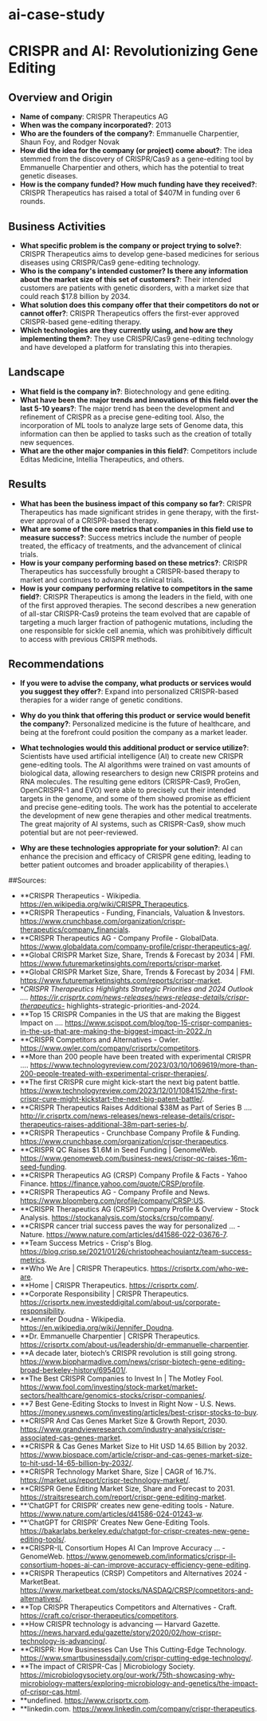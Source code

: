 # ai-case-study

# CRISPR and AI: Revolutionizing Gene Editing

## Overview and Origin

* **Name of company**: CRISPR Therapeutics AG
* **When was the company incorporated?**: 2013
* **Who are the founders of the company?**: Emmanuelle Charpentier, Shaun Foy, and Rodger Novak
* **How did the idea for the company (or project) come about?**: The idea stemmed from the discovery of CRISPR/Cas9 as a gene-editing tool by Emmanuelle Charpentier and others, which has the potential to treat genetic diseases.
* **How is the company funded? How much funding have they received?**: CRISPR Therapeutics has raised a total of $407M in funding over 6 rounds.

## Business Activities

* **What specific problem is the company or project trying to solve?**: CRISPR Therapeutics aims to develop gene-based medicines for serious diseases using CRISPR/Cas9 gene-editing technology.
* **Who is the company's intended customer? Is there any information about the market size of this set of customers?**: Their intended customers are patients with genetic disorders, with a market size that could reach $17.8 billion by 2034.
* **What solution does this company offer that their competitors do not or cannot offer?**: CRISPR Therapeutics offers the first-ever approved CRISPR-based gene-editing therapy.
* **Which technologies are they currently using, and how are they implementing them?**: They use CRISPR/Cas9 gene-editing technology and have developed a platform for translating this into therapies.

## Landscape

* **What field is the company in?**: Biotechnology and gene editing.
* **What have been the major trends and innovations of this field over the last 5-10 years?**: The major trend has been the development and refinement of CRISPR as a precise gene-editing tool. Also, the incorporation of ML tools to analyze large sets of Genome data, this information can then be applied to tasks such as the creation of totally new sequences. 
* **What are the other major companies in this field?**: Competitors include Editas Medicine, Intellia Therapeutics, and others.

## Results

* **What has been the business impact of this company so far?**: CRISPR Therapeutics has made significant strides in gene therapy, with the first-ever approval of a CRISPR-based therapy.
* **What are some of the core metrics that companies in this field use to measure success?**: Success metrics include the number of people treated, the efficacy of treatments, and the advancement of clinical trials.
* **How is your company performing based on these metrics?**: CRISPR Therapeutics has successfully brought a CRISPR-based therapy to market and continues to advance its clinical trials.
* **How is your company performing relative to competitors in the same field?**: CRISPR Therapeutics is among the leaders in the field, with one of the first approved therapies.  The second describes a new generation of all-star CRISPR-Cas9 proteins the team evolved that are capable of targeting a much larger fraction of pathogenic mutations, including the one responsible for sickle cell anemia, which was prohibitively difficult to access with previous CRISPR methods.


## Recommendations

* **If you were to advise the company, what products or services would you suggest they offer?**: Expand into personalized CRISPR-based therapies for a wider range of genetic conditions.
* **Why do you think that offering this product or service would benefit the company?**: Personalized medicine is the future of healthcare, and being at the forefront could position the company as a market leader.
* **What technologies would this additional product or service utilize?**: Scientists have used artificial intelligence (AI) to create new CRISPR gene-editing tools. The AI algorithms were trained on vast amounts of biological data, allowing researchers to design new CRISPR proteins and RNA molecules. The resulting gene editors (CRISPR-Cas9, ProGen, OpenCRISPR-1 and EVO) were able to precisely cut their intended targets in the genome, and some of them showed promise as efficient and precise gene-editing tools. The work has the potential to accelerate the development of new gene therapies and other medical treatments. The great majority of AI systems, such as CRISPR-Cas9, show much potential but are not peer-reviewed.

* **Why are these technologies appropriate for your solution?**: AI can enhance the precision and efficacy of CRISPR gene editing, leading to better patient outcomes and broader applicability of therapies.\

##Sources:
* **CRISPR Therapeutics - Wikipedia. https://en.wikipedia.org/wiki/CRISPR_Therapeutics.
* **CRISPR Therapeutics - Funding, Financials, Valuation & Investors. https://www.crunchbase.com/organization/crispr-therapeutics/company_financials.
* **CRISPR Therapeutics AG - Company Profile - GlobalData. https://www.globaldata.com/company-profile/crispr-therapeutics-ag/.
* **Global CRISPR Market Size, Share, Trends & Forecast by 2034 | FMI. https://www.futuremarketinsights.com/reports/crispr-market.
* **Global CRISPR Market Size, Share, Trends & Forecast by 2034 | FMI. https://www.futuremarketinsights.com/reports/crispr-market.
* **CRISPR Therapeutics Highlights Strategic Priorities and 2024 Outlook .... https://ir.crisprtx.com/news-releases/news-release-details/crispr-therapeutics-* highlights-strategic-priorities-and-2024.
* **Top 15 CRISPR Companies in the US that are making the Biggest Impact on .... https://www.scispot.com/blog/top-15-crispr-companies-in-the-us-that-are-making-the-biggest-impact-in-2022./n
* **CRISPR Competitors and Alternatives - Owler. https://www.owler.com/company/crisprtx/competitors.
* **More than 200 people have been treated with experimental CRISPR .... https://www.technologyreview.com/2023/03/10/1069619/more-than-200-people-treated-with-experimental-crispr-therapies/.
* **The first CRISPR cure might kick-start the next big patent battle. https://www.technologyreview.com/2023/12/01/1084152/the-first-crispr-cure-might-kickstart-the-next-big-patent-battle/.
* **CRISPR Therapeutics Raises Additional $38M as Part of Series B .... http://ir.crisprtx.com/news-releases/news-release-details/crispr-therapeutics-raises-additional-38m-part-series-b/.
* **CRISPR Therapeutics - Crunchbase Company Profile & Funding. https://www.crunchbase.com/organization/crispr-therapeutics.
* **CRISPR QC Raises $1.6M in Seed Funding | GenomeWeb. https://www.genomeweb.com/business-news/crispr-qc-raises-16m-seed-funding.
* **CRISPR Therapeutics AG (CRSP) Company Profile & Facts - Yahoo Finance. https://finance.yahoo.com/quote/CRSP/profile.
* **CRISPR Therapeutics AG - Company Profile and News. https://www.bloomberg.com/profile/company/CRSP:US.
* **CRISPR Therapeutics AG (CRSP) Company Profile & Overview - Stock Analysis. https://stockanalysis.com/stocks/crsp/company/.
* **CRISPR cancer trial success paves the way for personalized ... - Nature. https://www.nature.com/articles/d41586-022-03676-7.
* **Team Success Metrics - Crisp's Blog. https://blog.crisp.se/2021/01/26/christopheachouiantz/team-success-metrics.
* **Who We Are | CRISPR Therapeutics. https://crisprtx.com/who-we-are.
* **Home | CRISPR Therapeutics. https://crisprtx.com/.
* **Corporate Responsibility | CRISPR Therapeutics. https://crisprtx.new.investeddigital.com/about-us/corporate-responsibility.
* **Jennifer Doudna - Wikipedia. https://en.wikipedia.org/wiki/Jennifer_Doudna.
* **Dr. Emmanuelle Charpentier | CRISPR Therapeutics. https://crisprtx.com/about-us/leadership/dr-emmanuelle-charpentier.
* **A decade later, biotech’s CRISPR revolution is still going strong. https://www.biopharmadive.com/news/crispr-biotech-gene-editing-broad-berkeley-history/695401/.
* **The Best CRISPR Companies to Invest In | The Motley Fool. https://www.fool.com/investing/stock-market/market-sectors/healthcare/genomics-stocks/crispr-companies/.
* **7 Best Gene-Editing Stocks to Invest in Right Now - U.S. News. https://money.usnews.com/investing/articles/best-crispr-stocks-to-buy.
* **CRISPR And Cas Genes Market Size & Growth Report, 2030. https://www.grandviewresearch.com/industry-analysis/crispr-associated-cas-genes-market.
* **CRISPR & Cas Genes Market Size to Hit USD 14.65 Billion by 2032. https://www.biospace.com/article/crispr-and-cas-genes-market-size-to-hit-usd-14-65-billion-by-2032/.
* **CRISPR Technology Market Share, Size | CAGR of 16.7%. https://market.us/report/crispr-technology-market/.
* **CRISPR Gene Editing Market Size, Share and Forecast to 2031. https://straitsresearch.com/report/crispr-gene-editing-market.
* **‘ChatGPT for CRISPR’ creates new gene-editing tools - Nature. https://www.nature.com/articles/d41586-024-01243-w.
* **‘ChatGPT for CRISPR’ Creates New Gene-Editing Tools. https://bakarlabs.berkeley.edu/chatgpt-for-crispr-creates-new-gene-editing-tools/.
* **CRISPR-IL Consortium Hopes AI Can Improve Accuracy ... - GenomeWeb. https://www.genomeweb.com/informatics/crispr-il-consortium-hopes-ai-can-improve-accuracy-efficiency-gene-editing.
* **CRISPR Therapeutics (CRSP) Competitors and Alternatives 2024 - MarketBeat. https://www.marketbeat.com/stocks/NASDAQ/CRSP/competitors-and-alternatives/.
* **Top CRISPR Therapeutics Competitors and Alternatives - Craft. https://craft.co/crispr-therapeutics/competitors.
* **How CRISPR technology is advancing — Harvard Gazette. https://news.harvard.edu/gazette/story/2020/02/how-crispr-technology-is-advancing/.
* **CRISPR: How Businesses Can Use This Cutting-Edge Technology. https://www.smartbusinessdaily.com/crispr-cutting-edge-technology/.
* **The impact of CRISPR-Cas | Microbiology Society. https://microbiologysociety.org/our-work/75th-showcasing-why-microbiology-matters/exploring-microbiology-and-genetics/the-impact-of-crispr-cas.html.
* **undefined. https://www.crisprtx.com.
* **linkedin.com. https://www.linkedin.com/company/crispr-therapeutics.
